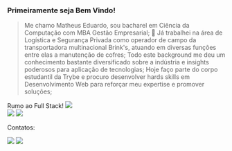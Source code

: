 ### Primeiramente seja Bem Vindo!

> Me chamo Matheus Eduardo, sou bacharel em Ciência da Computação com MBA Gestão Empresarial; 🤙
> Já trabalhei na área de Logística e Segurança Privada como operador de campo da transportadora multinacional Brink's, atuando em diversas funções entre elas a manutenção de cofres;
> Todo este background me deu um conhecimento bastante diversificado sobre a indústria e insights poderosos para aplicação de tecnologias;
> Hoje faço parte do corpo estudantil da Trybe e procuro desenvolver hards skills em Desenvolvimento Web para reforçar meu expertise e promover soluções;

Rumo ao Full Stack!
<img src="https://cdn.jsdelivr.net/gh/devicons/devicon/icons/javascript/javascript-plain.svg" />      
<img src="https://cdn.jsdelivr.net/gh/devicons/devicon/icons/html5/html5-original-wordmark.svg" />
<img src="https://cdn.jsdelivr.net/gh/devicons/devicon/icons/css3/css3-original-wordmark.svg" />

Contatos:
<div>
<a href = "matheuseduardo.jp@gmail.com"><img src="https://img.shields.io/badge/Gmail-D14836?style=for-the-badge&logo=gmail&logoColor=white" target="_blank"></a>
<a href="https://www.linkedin.com/in/matheus-azevedo-b06289221/" target="_blank"><img src="https://img.shields.io/badge/-LinkedIn-%230077B5?style=for-the-badge&logo=linkedin&logoColor=white" target="_blank"></a>   
</div>
  
